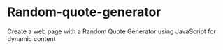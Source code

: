 # Random-quote-generator
 Create a web page with a Random Quote Generator using JavaScript for dynamic content
